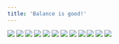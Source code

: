 ```yaml
---
title: 'Balance is good!'
---
```


![](images/ribald-youth/part-16/pg180.jpg)
![](images/ribald-youth/part-16/pg181.jpg)
![](images/ribald-youth/part-16/pg182.jpg)
![](images/ribald-youth/part-16/pg183.jpg)
![](images/ribald-youth/part-16/pg184.jpg)
![](images/ribald-youth/part-16/pg185.jpg)
![](images/ribald-youth/part-16/pg186.jpg)
![](images/ribald-youth/part-16/pg187.jpg)
![](images/ribald-youth/part-16/pg188.jpg)
![](images/ribald-youth/part-16/pg189.jpg)
![](images/ribald-youth/part-16/pg190.jpg)
![](images/ribald-youth/part-16/pg191.jpg)